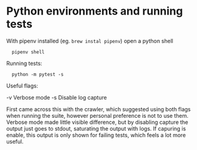 # Python environments and running tests 

With pipenv installed (eg. `brew instal pipenv`) open a python shell

```
  pipenv shell
```

Running tests:

```
  python -m pytest -s
```

Useful flags:
 
  -v  Verbose mode
  -s  Disable log capture

First came across this with the crawler, which suggested using both flags
when running the suite, however personal preference is not to use them. Verbose mode made little visible difference, but by disabling capture the output just 
goes to stdout, saturating the output with logs. If capuring is enable, this output is only shown for failing tests, which feels a lot more useful.
